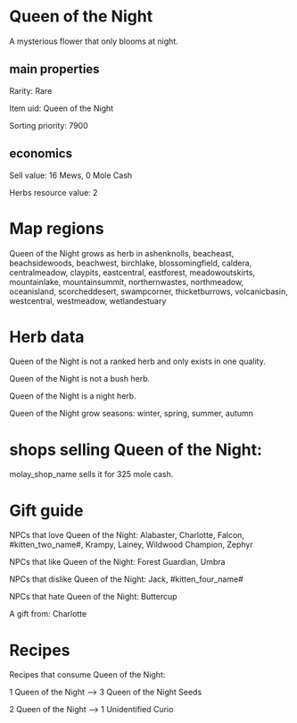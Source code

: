 # Queen of the Night

A mysterious flower that only blooms at night.

## main properties

Rarity: Rare

Item uid: Queen of the Night

Sorting priority: 7900

## economics

Sell value: 16 Mews, 0 Mole Cash

Herbs resource value: 2

# Map regions

Queen of the Night grows as herb in ashenknolls, beacheast, beachsidewoods, beachwest, birchlake, blossomingfield, caldera, centralmeadow, claypits, eastcentral, eastforest, meadowoutskirts, mountainlake, mountainsummit, northernwastes, northmeadow, oceanisland, scorcheddesert, swampcorner, thicketburrows, volcanicbasin, westcentral, westmeadow, wetlandestuary

# Herb data

Queen of the Night is not a ranked herb and only exists in one quality.

Queen of the Night is not a bush herb.

Queen of the Night is a night herb.

Queen of the Night grow seasons: winter, spring, summer, autumn

# shops selling Queen of the Night:

molay_shop_name sells it for 325 mole cash.

# Gift guide

NPCs that love Queen of the Night: Alabaster, Charlotte, Falcon, #kitten_two_name#, Krampy, Lainey, Wildwood Champion, Zephyr

NPCs that like Queen of the Night: Forest Guardian, Umbra

NPCs that dislike Queen of the Night: Jack, #kitten_four_name#

NPCs that hate Queen of the Night: Buttercup

A gift from: Charlotte

# Recipes

Recipes that consume Queen of the Night:

1 Queen of the Night --> 3 Queen of the Night Seeds

2 Queen of the Night --> 1 Unidentified Curio